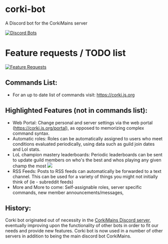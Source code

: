 # corki-bot 
A Discord bot for the CorkiMains server

[![Discord Bots](https://discordbots.org/api/widget/332958493722017792.svg)](https://discordbots.org/bot/332958493722017792)

# Feature requests / TODO list
[![Feature Requests](http://feathub.com/dvtate/corki?format=svg)](http://feathub.com/dvtate/corki)

## Commands List: 
- For an up to date list of commands visit: https://corki.js.org

## Highlighted Features (not in commands list):
- Web Portal:
	Change personal and server settings via the web portal (https://corki.js.org/portal), as opposed to memorizing complex command syntax.
- Automatic roles: 
	Roles can be automatically assigned to users who meet conditions evaluated periodically, using data such as guild join dates and Lol stats.
- LoL champion mastery leaderboards:
    Periodic leaderboards can be sent to update guild members on who's the best and whos playing any given champ the most
 	<img src="https://corki.js.org/img/gnome-shell-screenshot-MGU1ZZ.png"/>
- RSS Feeds:
    Posts to RSS feeds can automatically be forwarded to a text channel. This can be used for a variety of things you might not initially think of (ie - subreddit feeds)
- More and More to come: Self-assignable roles, server specific commands, new member announcements/messages, 

## History:
Corki bot originated out of necessity in the [CorkiMains Discord server](https://discordapp.com/invite/8ASxJG2), eventually improving upon the functionality of other bots in order to fit our needs and provide new features. Corki bot is now used in a number of other servers in addition to being the main discord bot CorkiMains.
